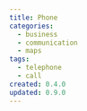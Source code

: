 ```yaml
---
title: Phone
categories:
  - business
  - communication
  - maps
tags:
  - telephone
  - call
created: 0.4.0
updated: 0.9.0
---
```


